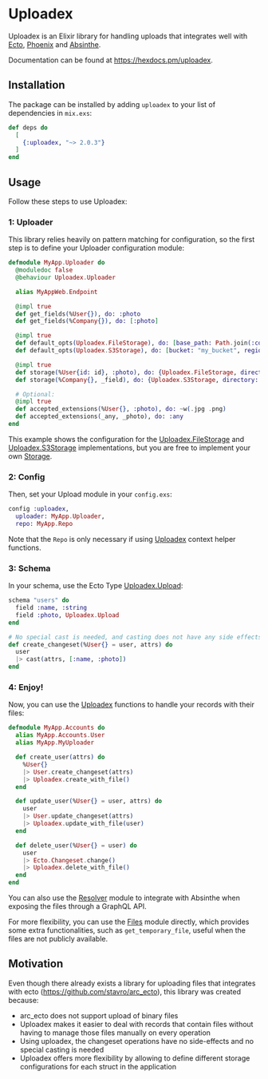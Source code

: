 # Uploadex

Uploadex is an Elixir library for handling uploads that integrates well with [Ecto](https://github.com/elixir-ecto/ecto), [Phoenix](https://github.com/phoenixframework/phoenix) and [Absinthe](https://github.com/absinthe-graphql/absinthe).

Documentation can be found at https://hexdocs.pm/uploadex.

## Installation

The package can be installed by adding `uploadex` to your list of dependencies in `mix.exs`:

```elixir
def deps do
  [
    {:uploadex, "~> 2.0.3"}
  ]
end
```

## Usage

Follow these steps to use Uploadex:

### 1: Uploader

This library relies heavily on pattern matching for configuration, so the first step is to define your Uploader configuration module:

```elixir
defmodule MyApp.Uploader do
  @moduledoc false
  @behaviour Uploadex.Uploader

  alias MyAppWeb.Endpoint

  @impl true
  def get_fields(%User{}), do: :photo
  def get_fields(%Company{}), do: [:photo]

  @impl true
  def default_opts(Uploadex.FileStorage), do: [base_path: Path.join(:code.priv_dir(:my_app), "static/"), base_url: Endpoint.url()]
  def default_opts(Uploadex.S3Storage), do: [bucket: "my_bucket", region: "sa-east-1", upload_opts: [acl: :public_read]]

  @impl true
  def storage(%User{id: id}, :photo), do: {Uploadex.FileStorage, directory: "/uploads/users/#{id}"}
  def storage(%Company{}, _field), do: {Uploadex.S3Storage, directory: "/thumbnails"}

  # Optional:
  @impl true
  def accepted_extensions(%User{}, :photo), do: ~w(.jpg .png)
  def accepted_extensions(_any, _photo), do: :any
end
```

This example shows the configuration for the [Uploadex.FileStorage](https://hexdocs.pm/uploadex/Uploadex.FileStorage.html#content) and [Uploadex.S3Storage](https://hexdocs.pm/uploadex/Uploadex.S3Storage.html#content) implementations, but you are free to implement your own [Storage](https://hexdocs.pm/uploadex/Uploadex.Storage.html#content).

### 2: Config

Then, set your Upload module in your `config.exs`:

```elixir
config :uploadex,
  uploader: MyApp.Uploader,
  repo: MyApp.Repo
```

Note that the `Repo` is only necessary if using [Uploadex](https://hexdocs.pm/uploadex/Uploadex.html) context helper functions.

### 3: Schema

In your schema, use the Ecto Type [Uploadex.Upload](https://hexdocs.pm/uploadex/Uploadex.Upload.html#content):

```elixir
schema "users" do
  field :name, :string
  field :photo, Uploadex.Upload
end

# No special cast is needed, and casting does not have any side effects.
def create_changeset(%User{} = user, attrs) do
  user
  |> cast(attrs, [:name, :photo])
end
```

### 4: Enjoy!

Now, you can use the [Uploadex](https://hexdocs.pm/uploadex/Uploadex.html#content) functions to handle your records with their files:

```elixir
defmodule MyApp.Accounts do
  alias MyApp.Accounts.User
  alias MyApp.MyUploader

  def create_user(attrs) do
    %User{}
    |> User.create_changeset(attrs)
    |> Uploadex.create_with_file()
  end

  def update_user(%User{} = user, attrs) do
    user
    |> User.update_changeset(attrs)
    |> Uploadex.update_with_file(user)
  end

  def delete_user(%User{} = user) do
    user
    |> Ecto.Changeset.change()
    |> Uploadex.delete_with_file()
  end
end
```

You can also use the [Resolver](https://hexdocs.pm/uploadex/Uploadex.Resolver.html#content) module to integrate with Absinthe when exposing the files through a GraphQL API.

For more flexibility, you can use the [Files](https://hexdocs.pm/uploadex/Uploadex.Files.html#content) module directly, which provides some extra functionalities, such as `get_temporary_file`, useful when the files are not publicly available.

## Motivation

Even though there already exists a library for uploading files that integrates with ecto (https://github.com/stavro/arc_ecto), this library was created because:

* arc_ecto does not support upload of binary files
* Uploadex makes it easier to deal with records that contain files without having to manage those files manually on every operation
* Using uploadex, the changeset operations have no side-effects and no special casting is needed
* Uploadex offers more flexibility by allowing to define different storage configurations for each struct in the application
